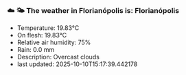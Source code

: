 ### ☁️ 🌤️  The weather in Florianópolis is: Florianópolis

- Temperature: 19.83°C
- On flesh: 19.83°C
- Relative air humidity: 75%
- Rain: 0.0 mm
- Description: Overcast clouds
- last updated: 2025-10-10T15:17:39.442178
